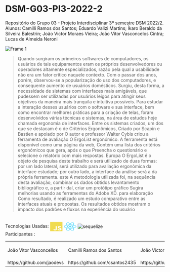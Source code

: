 # DSM-G03-PI3-2022-2
Repositório do Grupo 03 - Projeto Interdisciplinar 3º semestre DSM 2022/2. Alunos: Camilli Ramos dos Santos; Eduardo Valizi Martins; Íkaro Beraldo da Silveira Balestrin; João Victor Moraes Vieira; João Vitor Vasconcelos Cintra; Lucas de Almeida Neroni

![Frame 1](https://user-images.githubusercontent.com/88462714/205346810-178853c3-4dcb-46ac-bffa-6eb6cce57392.png)


>Quando surgiram os primeiros softwares de computadores, os usuários de tais
equipamentos eram os próprios desenvolvedores ou operadores altamente
especializados, razão pela qual a usabilidade não era um fator crítico naquele
contexto. Com o passar dos anos, porém, observou-se a popularização do uso dos
computadores, e consequente aumento de usuários domésticos. Surgiu, desta
forma, a necessidade de sistemas com interfaces mais amigáveis, que pudessem
ser utilizadas por usuários leigos para atingir seus objetivos da maneira mais
tranquila e intuitiva possíveis. Para estudar a interação desses usuários com o
software e sua interface, bem como encontrar melhores práticas para a criação de
telas, foram desenvolvidos várias técnicas e sistemas, na área de estudos hoje
chamada ergonomia de interfaces. Entre os sistemas criados, um dos que se
destacam é o de Critérios Ergonômicos, Criado por Scapin e Bastien e apoiado por
O autor e professor Walter Cybis criou a ferramenta de avaliação
O ErgoList ergonómico. A ferramenta está disponível como uma página da web,
Contém uma lista dos critérios ergonómicos que gera, após o que
Preencha o questionário e selecione o relatório com mais respostas. Europa
O ErgoList é o objeto de pesquisa deste trabalho e será utilizado de duas formas: por um lado
lateral, será utilizado para avaliação ergonômica da interface
estudado; por outro lado, a interface da análise será a da própria ferramenta. este
A metodologia utilizada foi, na sequência desta avaliação, combinar os dados obtidos
levantamento bibliográfico e, a partir daí, criar um protótipo gráfico
Sugira melhorias usando as ferramentas do Adobe XD. para elaboração
Como resultado, é realizado um estudo comparativo entre as interfaces atuais e propostas.
Os resultados obtidos mostram o impacto dos padrões e fluxos na experiência do usuário







 <div style="display: inline_block"><br>
   Tecnologias Usadas:
  <img align="center" alt="Js" height="30" width="40" src="https://raw.githubusercontent.com/devicons/devicon/master/icons/javascript/javascript-plain.svg">
  <img align="center" alt="React" height="30" width="40" src="https://raw.githubusercontent.com/devicons/devicon/master/icons/react/react-original.svg">
  <img align="center" alt="sequelize" height="40" width="50" src="https://cdn.jsdelivr.net/gh/devicons/devicon/icons/mongodb/mongodb-original-wordmark.svg" />
   </div>
 





<table>
   <tr>
     Participantes :
     <td>João Vitor Vasconcellos</td>
     <td>Camilli Ramos dos Santos</td>
     <td>João Victor Moraes Vieira</td>
      <td>Eduardo Valizi Martins</td>
  
   </tr>
    <tr>
     <td>https://github.com/jaodevs</td>
     <td>https://github.com/csantos2435</td>
     <td>https://github.com/jaummm1</td>
     <td></td>
   </tr>
    
  </table>
